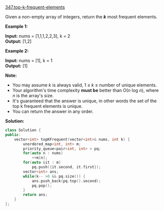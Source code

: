 [347.top-k-frequent-elements](https://leetcode.com/problems/top-k-frequent-elements/)  

Given a non-empty array of integers, return the **_k_** most frequent elements.

**Example 1:**

  
**Input:** nums = \[1,1,1,2,2,3\], k = 2  
**Output:** \[1,2\]  

**Example 2:**

  
**Input:** nums = \[1\], k = 1  
**Output:** \[1\]

**Note:**

*   You may assume _k_ is always valid, 1 ≤ _k_ ≤ number of unique elements.
*   Your algorithm's time complexity **must be** better than O(_n_ log _n_), where _n_ is the array's size.
*   It's guaranteed that the answer is unique, in other words the set of the top k frequent elements is unique.
*   You can return the answer in any order.  



**Solution:**  

```cpp
class Solution {
public:
    vector<int> topKFrequent(vector<int>& nums, int k) {
        unordered_map<int, int> m;
        priority_queue<pair<int, int> > pq;
        for(auto n : nums)
            ++m[n];
        for(auto &it : m)
            pq.push({it.second, it.first});
        vector<int> ans;
        while(k-- >0 && pq.size()) {
            ans.push_back(pq.top().second);
            pq.pop();
        }
        return ans;
    }
};
```
      